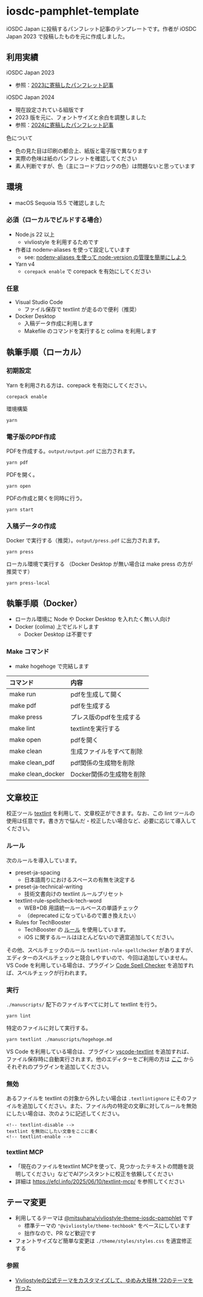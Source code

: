 # iosdc-pamphlet-template

iOSDC Japan に投稿するパンフレット記事のテンプレートです。作者が iOSDC Japan 2023 で投稿したものを元に作成しました。

## 利用実績

iOSDC Japan 2023

- 参照：[2023に寄稿したパンフレット記事](https://speakerdeck.com/mitsuharu/redux-saga-for-swift-contributed-to-iosdc-2023-pamphlet)

iOSDC Japan 2024

- 現在設定されている組版です
- 2023 版を元に、フォントサイズと余白を調整しました
- 参照：[2024に寄稿したパンフレット記事](https://speakerdeck.com/mitsuharu/iosdc-2024-pamphlet)

色について

- 色の見た目は印刷の都合上、紙版と電子版で異なります
- 実際の色味は紙のパンフレットを確認してください
- 素人判断ですが、色（主にコードブロックの色）は問題ないと思っています

## 環境

- macOS Sequoia 15.5 で確認しました

### 必須（ローカルでビルドする場合）

- Node.js 22 以上
  - vivliostyle を利用するためです
- 作者は nodenv-aliases を使って設定しています
  - see: [nodenv\-aliases を使って node\-version の管理を簡単にしよう](https://qiita.com/mitsuharu_e/items/d7005c52c9910ca0d366)
- Yarn v4
  - `corepack enable` で corepack を有効にしてください

### 任意

- Visual Studio Code
  - ファイル保存で textlint が走るので便利（推奨）
- Docker Desktop
  - 入稿データ作成に利用します
  - Makefile のコマンドを実行すると colima を利用します

## 執筆手順（ローカル）

### 初期設定

Yarn を利用される方は、corepack を有効にしてください。

```shell
corepack enable
```

環境構築

```shell
yarn
```

### 電子版のPDF作成

PDFを作成する。`output/output.pdf` に出力されます。

```shell
yarn pdf
```

PDFを開く。

```shell
yarn open
```

PDFの作成と開くを同時に行う。

```shell
yarn start
```

### 入稿データの作成

Docker で実行する（推奨）。`output/press.pdf` に出力されます。

```shell
yarn press
```

ローカル環境で実行する  （Docker Desktop が無い場合は make press の方が推奨です）

```shell
yarn press-local
```

## 執筆手順（Docker）

- ローカル環境に Node や Docker Desktop を入れたく無い人向け
- Docker (colima) 上でビルドします
  - Docker Desktop は不要です

### Make コマンド

- make hogehoge で完結します

|コマンド|内容|
|:--|:--|
| make run | pdfを生成して開く |
| make pdf | pdfを生成する |
| make press | プレス版のpdfを生成する |
| make lint | textlintを実行する |
| make open | pdfを開く |
| make clean | 生成ファイルをすべて削除 |
| make clean_pdf | pdf関係の生成物を削除 |
| make clean_docker | Docker関係の生成物を削除 |

## 文章校正

校正ツール [textlint](https://textlint.github.io/) を利用して、文章校正ができます。なお、この lint ツールの使用は任意です。書き方で悩んだ・校正したい場合など、必要に応じて導入してください。

### ルール

次のルールを導入しています。

- preset-ja-spacing
  - 日本語周りにおけるスペースの有無を決定する
- preset-ja-technical-writing
  - 技術文書向けの textlint ルールプリセット
- textlint-rule-spellcheck-tech-word
  - WEB+DB 用語統一ルールベースの単語チェック
  - （deprecated になっているので置き換えたい）
- Rules for TechBooster
  - TechBooster の [ルール](https://github.com/TechBooster/ReVIEW-Template/tree/master/prh-rules) を使用しています。
  - iOS に関するルールはほとんどないので適宜追加してください。

その他、スペルチェックのルール `textlint-rule-spellchecker` がありますが、エディターのスペルチェックと競合しやすいので、今回は追加していません。VS Code を利用している場合は、プラグイン [Code Spell Checker](https://marketplace.visualstudio.com/items?itemName=streetsidesoftware.code-spell-checker) を追加すれば、スペルチェックが行われます。

### 実行

`./manuscripts/` 配下のファイルすべてに対して textlint を行う。

```shell
yarn lint 
```

特定のファイルに対して実行する。

```shell
yarn textlint ./manuscripts/hogehoge.md
```

VS Code を利用している場合は、プラグイン [vscode\-textlint](https://marketplace.visualstudio.com/items?itemName=taichi.vscode-textlint) を追加すれば、ファイル保存時に自動実行されます。他のエディターをご利用の方は [ここ](https://textlint.github.io/docs/integrations.html) からそれぞれのプラグインを追加してください。

### 無効

あるファイルを textlint の対象から外したい場合は `.textlintignore` にそのファイルを追加してください。また、ファイル内の特定の文章に対してルールを無効にしたい場合は、次のように記述してください。

```text
<!-- textlint-disable -->
textlint を無効にしたい文章をここに書く
<!-- textlint-enable -->
```

### textlint MCP

- 「現在のファイルをtextlint MCPを使って、見つかったテキストの問題を説明してください」などでAIアシスタントに校正を依頼してください
- 詳細は https://efcl.info/2025/06/10/textlint-mcp/ を参照してください

## テーマ変更

- 利用してるテーマは [@mitsuharu/vivliostyle\-theme\-iosdc\-pamphlet](https://www.npmjs.com/package/@mitsuharu/vivliostyle-theme-iosdc-pamphlet) です
  - 標準テーマの `"@vivliostyle/theme-techbook"` をベースにしています
  - 拙作なので、PR など歓迎です
- フォントサイズなど簡単な変更は `./theme/styles/styles.css` を適宜修正する

### 参照

- [Vivliostyleの公式テーマをカスタマイズして、ゆめみ大技林 '22のテーマを作った](https://zenn.dev/macneko/articles/06aec138a357b9)
